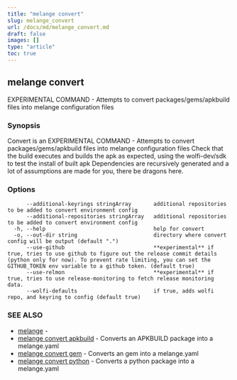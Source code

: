 ```yaml
---
title: "melange convert"
slug: melange_convert
url: /docs/md/melange_convert.md
draft: false
images: []
type: "article"
toc: true
---
```

## melange convert

EXPERIMENTAL COMMAND - Attempts to convert packages/gems/apkbuild files into melange configuration files

### Synopsis

Convert is an EXPERIMENTAL COMMAND - Attempts to convert packages/gems/apkbuild files into melange configuration files
								Check that the build executes and builds the apk as expected, using the wolfi-dev/sdk to test the install of built apk
								Dependencies are recursively generated and a lot of assumptions are made for you, there be dragons here.
							

### Options

```
      --additional-keyrings stringArray       additional repositories to be added to convert environment config
      --additional-repositories stringArray   additional repositories to be added to convert environment config
  -h, --help                                  help for convert
  -o, --out-dir string                        directory where convert config will be output (default ".")
      --use-github                            **experimental** if true, tries to use github to figure out the release commit details (python only for now). To prevent rate limiting, you can set the GITHUB_TOKEN env variable to a github token. (default true)
      --use-relmon                            **experimental** if true, tries to use release-monitoring to fetch release monitoring data.
      --wolfi-defaults                        if true, adds wolfi repo, and keyring to config (default true)
```

### SEE ALSO

* [melange](/docs/md/melange.md)	 - 
* [melange convert apkbuild](/docs/md/melange_convert_apkbuild.md)	 - Converts an APKBUILD package into a melange.yaml
* [melange convert gem](/docs/md/melange_convert_gem.md)	 - Converts an gem into a melange.yaml
* [melange convert python](/docs/md/melange_convert_python.md)	 - Converts a python package into a melange.yaml

